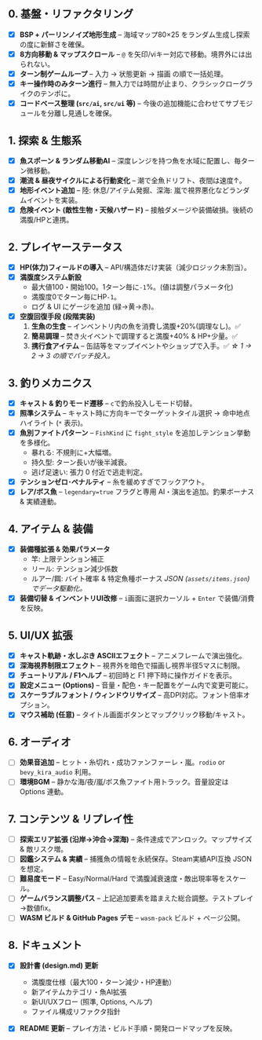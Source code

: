 ## 0. 基盤・リファクタリング
- [x] **BSP + パーリンノイズ地形生成** – 海域マップ80×25 をランダム生成し探索の度に新鮮さを確保。
- [x] **8方向移動 & マップスクロール** – `@` を矢印/viキー対応で移動。境界外には出られない。
- [x] **ターン制ゲームループ** – 入力 → 状態更新 → 描画 の順で一括処理。
- [x] **キー操作時のみターン進行** – 無入力では時間が止まり、クラシックローグライクのテンポに。
- [x] **コードベース整理 (`src/ai`, `src/ui` 等)** – 今後の追加機能に合わせてサブモジュールを分離し見通しを確保。

## 1. 探索 & 生態系
- [x] **魚スポーン & ランダム移動AI** – 深度レンジを持つ魚を水域に配置し、毎ターン微移動。
- [x] **潮流 & 昼夜サイクルによる行動変化** – 潮で全魚ドリフト、夜間は速度↑。
- [x] **地形イベント追加** – 陸: 休息/アイテム発掘、深海: 嵐で視界悪化などランダムイベントを実装。
- [x] **危険イベント (敵性生物・天候ハザード)** – 接触ダメージや装備破損。後続の満腹/HPと連携。

## 2. プレイヤーステータス
- [x] **HP(体力)フィールドの導入** – API/構造体だけ実装（減少ロジック未割当）。
- [x] **満腹度システム新設**
  - 最大値100・開始100。1ターン毎に`-1`%。(値は調整パラメータ化)  
  - 満腹度0でターン毎にHP`-1`。  
  - ログ & UI にゲージを追加 (緑→黄→赤)。
- [x] **空腹回復手段 (段階実装)**
  1. **生魚の生食** – インベントリ内の魚を消費し満腹+20%(調理なし)。✅
  2. **簡易調理** – 焚き火イベントで調理すると満腹+40% & HP+少量。✅
  3. **携行食アイテム** – 缶詰等をマップイベントやショップで入手。✅
  *☆ 1 → 2 → 3 の順でパッチ投入。*

## 3. 釣りメカニクス
- [x] **キャスト & 釣りモード遷移** – `c`で釣糸投入しモード切替。
- [x] **照準システム** – キャスト時に方向キーでターゲットタイル選択 → 命中地点ハイライト (`*` 表示)。
- [x] **魚別ファイトパターン** – `FishKind` に `fight_style` を追加しテンション挙動を多様化。
  - 暴れる: 不規則に+大幅増。  
  - 持久型: ターン長いが後半減衰。  
  - 逃げ足速い: 張力 0 付近で逃走判定。  
 - [x] **テンションゼロ･ペナルティ** – 糸を緩めすぎでフックアウト。
 - [x] **レア/ボス魚** – `legendary=true` フラグと専用 AI・演出を追加。釣果ボーナス & 実績連動。

## 4. アイテム & 装備
- [x] **装備種拡張 & 効果パラメータ**
  - 竿: 上限テンション補正
  - リール: テンション減少係数
  - ルアー/餌: バイト確率 & 特定魚種ボーナス
  *JSON (`assets/items.json`) でデータ駆動化。*
- [x] **装備切替 & インベントリUI改修** – `i`画面に選択カーソル + `Enter` で装備/消費を反映。

## 5. UI/UX 拡張
- [x] **キャスト軌跡・水しぶき ASCIIエフェクト** – アニメフレームで演出強化。
- [x] **深海視界制限エフェクト** – 視界外を暗色で描画し視界半径5マスに制限。
- [x] **チュートリアル / F1ヘルプ** – 初回時と F1 押下時に操作ガイドを表示。
- [x] **設定メニュー (Options)** – 音量・配色・キー配置をゲーム内で変更可能に。
- [x] **スケーラブルフォント / ウィンドウリサイズ** – 高DPI対応。フォント倍率オプション。
- [x] **マウス補助 (任意)** – タイトル画面ボタンとマップクリック移動/キャスト。

## 6. オーディオ
- [ ] **効果音追加** – ヒット・糸切れ・成功ファンファーレ・嵐。`rodio` or `bevy_kira_audio` 利用。
- [ ] **環境BGM** – 静かな海/夜/嵐/ボス魚ファイト用トラック。音量設定は Options 連動。

## 7. コンテンツ & リプレイ性
- [ ] **探索エリア拡張 (沿岸→沖合→深海)** – 条件達成でアンロック。マップサイズ & 敵リスク増。
- [ ] **図鑑システム & 実績** – 捕獲魚の情報を永続保存。Steam実績API互換 JSON を想定。
- [ ] **難易度モード** – Easy/Normal/Hard で満腹減衰速度・敵出現率等をスケール。
- [ ] **ゲームバランス調整パス** – 上記追加要素を踏まえた総合調整。テストプレイ→数値fix。
- [ ] **WASM ビルド & GitHub Pages デモ** – `wasm-pack` ビルド + ページ公開。

## 8. ドキュメント
- [x] **設計書 (design.md) 更新**
  - 満腹度仕様（最大100・ターン減少・HP連動）
  - 新アイテムカテゴリ・魚AI拡張
  - 新UI/UXフロー (照準, Options, ヘルプ)
  - ファイル構成リファクタ指針
- [x] **README 更新** – プレイ方法・ビルド手順・開発ロードマップを反映。


